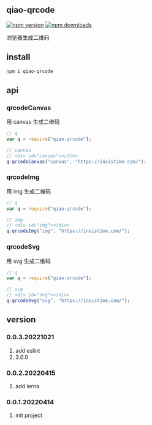 ## qiao-qrcode

[![npm version](https://img.shields.io/npm/v/qiao-qrcode.svg?style=flat-square)](https://www.npmjs.org/package/qiao-qrcode)
[![npm downloads](https://img.shields.io/npm/dm/qiao-qrcode.svg?style=flat-square)](https://npm-stat.com/charts.html?package=qiao-qrcode)

浏览器生成二维码

## install

```bash
npm i qiao-qrcode
```

## api

### qrcodeCanvas

用 canvas 生成二维码

```javascript
// q
var q = require("qiao-qrcode");

// canvas
// <div id="canvas"></div>
q.qrcodeCanvas("canvas", "https://insistime.com/");
```

### qrcodeImg

用 img 生成二维码

```javascript
// q
var q = require("qiao-qrcode");

// img
// <div id="img"></div>
q.qrcodeImg("img", "https://insistime.com/");
```

### qrcodeSvg

用 svg 生成二维码

```javascript
// q
var q = require("qiao-qrcode");

// svg
// <div id="svg"></div>
q.qrcodeSvg("svg", "https://insistime.com/");
```

## version

### 0.0.3.20221021

1. add eslint
2. 3.0.0

### 0.0.2.20220415

1. add lerna

### 0.0.1.20220414

1. init project
